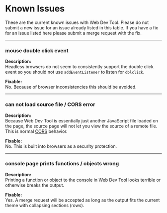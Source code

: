 # Known Issues
These are the current known issues with Web Dev Tool. Please do not submit a new issue for an issue already listed in this table. If you have a fix for an issue listed here please submit a merge request with the fix.

---

### mouse double click event

**Description:**<br>
Headless browsers do not seem to consistently support the double click event so you should not use `addEventListener` to listen for `dblclick`.

**Fixable:**<br>
No. Because of browser inconsistencies this should be avoided.

---

### can not load source file / CORS error

**Description:**<br>
Because Web Dev Tool is essentially just another JavaScript file loaded on the page, the source page will not let you view the source of a remote file. This is normal [CORS](https://developer.mozilla.org/en-US/docs/Web/HTTP/CORS) behavior.

**Fixable:**<br>
No. This is built into browsers as a security protection.

---

### console page prints functions / objects wrong

**Description:**<br>
Printing a function or object to the console in Web Dev Tool looks terrible or otherwise breaks the output.

**Fixable:**<br>
Yes. A merge request will be accepted as long as the output fits the current theme with collapsing sections (rows).
